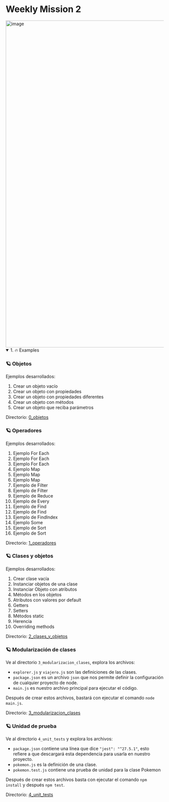 # Weekly Mission 2
<img width="1043" alt="image" src="https://user-images.githubusercontent.com/17634377/162600369-e2729ac1-d2c0-4893-ad45-0d5c40e4a479.png">

<details open>
<summary> 1. 🔥 Examples </summary>
 
### 🪐 Objetos
 Ejemplos desarrollados:
 1. Crear un objeto vacío
 2. Crear un objeto con propiedades
 3. Crear un objeto con propiedades diferentes
 4. Crear un objeto con métodos
 5. Crear un objeto que reciba parámetros

Directorio: [0_objetos](https://github.com/DanielaBeltranCruz/Playbook-Node.js/tree/main/weekly_mission_2/examples/0_objetos)

### 🪐 Operadores
 Ejemplos desarrollados:
 1. Ejemplo For Each
 2. Ejemplo For Each
 3. Ejemplo For Each
 4. Ejemplo Map
 5. Ejemplo Map
 6. Ejemplo Map
 7. Ejemplo de Filter
 8. Ejemplo de Filter
 9. Ejemplo de Reduce
 10. Ejemplo de Every
 11. Ejemplo de Find
 12. Ejemplo de Find
 13. Ejemplo de FindIndex
 14. Ejemplo Some
 15. Ejemplo de Sort
 16. Ejemplo de Sort
 
Directorio: [1_operadores](https://github.com/DanielaBeltranCruz/Playbook-Node.js/tree/main/weekly_mission_2/examples/1_operadores)

### 🪐 Clases y objetos
Ejemplos desarrollados:
1. Crear clase vacía
 2. Instanciar objetos de una clase
 3. Instanciar Objeto con atributos
 4. Métodos en los objetos
 5. Atributos con valores por default
 6. Getters
 7. Setters
 8. Métodos static
 9. Herencia
 10. Overriding methods

Directorio: [2_clases_y_objetos](https://github.com/DanielaBeltranCruz/Playbook-Node.js/tree/main/weekly_mission_2/examples/2_clases_y_objetos)

### 🪐 Modularización de clases
 Ve al directorio `3_modularizacion_clases`, explora los archivos:
 - `explorer.js` y `viajero.js` son las definiciones de las clases.
 - `package.json` es un archivo `json` que nos permite definir la configuración de cualquier proyecto de node.
 - `main.js` es nuestro archivo principal para ejecutar el código.

 Después de crear estos archivos, bastará con ejecutar el comando `node main.js`.
 
Directorio: [3_modularizacion_clases](https://github.com/DanielaBeltranCruz/Playbook-Node.js/tree/main/weekly_mission_2/examples/3_modularizacion_clases)

### 🪐 Unidad de prueba
Ve al directorio `4_unit_tests` y explora los archivos:
 - `package.json` contiene una línea que dice `"jest": "^27.5.1"`, esto refiere a que descargará esta dependencia para usarla en nuestro proyecto.
 - `pokemon.js` es la definición de una clase.
 - `pokemon.test.js` contiene una prueba de unidad para la clase Pokemon

 Después de crear estos archivos basta con ejecutar el comando `npm install` y después `npm test`.
 
Directorio: [4_unit_tests](https://github.com/DanielaBeltranCruz/Playbook-Node.js/tree/main/weekly_mission_2/examples/4_unit_tests)

 </details>


